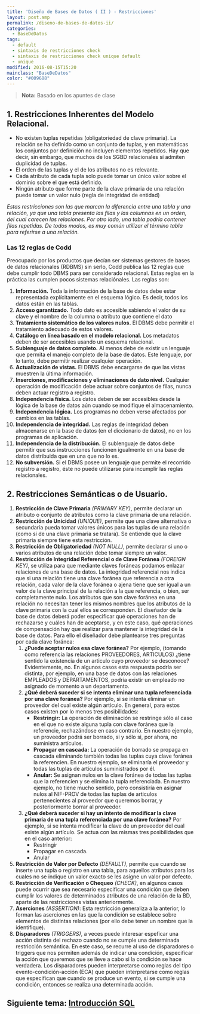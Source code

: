 ```yaml
---
title: 'Diseño de Bases de Datos ( II ) - Restricciones'
layout: post.amp
permalink: /diseno-de-bases-de-datos-ii/
categories:
  - BaseDeDatos
tags:
  - default
  - sintaxis de restricciones check
  - sintaxis de restricciones check unique default
  - unique
modified: 2016-08-15T15:20
mainclass: "BaseDeDatos"
color: "#009688"
---
```


> __Nota:__ Basado en los apuntes de clase



## 1. Restricciones Inherentes del Modelo Relacional.

<!--more-->

- No existen tuplas repetidas (obligatoriedad de clave primaria). La relación se ha definido como un conjunto de tuplas, y en matemáticas los conjuntos por definición no incluyen elementos repetidos. Hay que decir, sin embargo, que muchos de los SGBD relacionales sí admiten duplicidad de tuplas.
- El orden de las tuplas y el de los atributos no es relevante.
- Cada atributo de cada tupla solo puede tomar un único valor sobre el dominio sobre el que está definido.
- Ningún atributo que forme parte de la clave primaria de una relación puede tomar un valor nulo (regla de integridad de entidad)

_Estas restricciones son las que marcan la diferencia entre una tabla y una relación, ya que una tabla presenta las filas y las columnas en un orden, del cual carecen las relaciones. Por otro lado, una tabla podría contener filas repetidas. De todos modos, es muy común utilizar el término tabla para referirse a una relación._

### Las 12 reglas de Codd

Preocupado por los productos que decían ser sistemas gestores de bases de datos relacionales (RDBMS) sin serlo, Codd publica las 12 reglas que debe cumplir todo DBMS para ser considerado relacional. Estas reglas en la práctica las cumplen pocos sistemas relaciónales. Las reglas son:

1. **Información.** Toda la información de la base de datos debe estar representada explícitamente en el esquema lógico. Es decir, todos los datos están en las tablas.
2. **Acceso garantizado.** Todo dato es accesible sabiendo el valor de su clave y el nombre de la columna o atributo que contiene el dato
3. **Tratamiento sistemático de los valores nulos.** El DBMS debe permitir el tratamiento adecuado de estos valores.
4. **Catálogo en línea basado en el modelo relacional.** Los metadatos deben de ser accesibles usando un esquema relacional.
5. **Sublenguaje de datos completo.** Al menos debe de existir un lenguaje que permita el manejo completo de la base de datos. Este lenguaje, por lo tanto, debe permitir realizar cualquier operación.
6. **Actualización de vistas.** El DBMS debe encargarse de que las vistas muestren la última información.
7. **Inserciones, modificaciones y eliminaciones de dato nivel.** Cualquier operación de modificación debe actuar sobre conjuntos de filas, nunca deben actuar registro a registro.
8. **Independencia física.** Los datos deben de ser accesibles desde la lógica de la base de datos aún cuando se modifique el almacenamiento.
9. **Independencia lógica.** Los programas no deben verse afectados por cambios en las tablas.
10. **Independencia de integridad.** Las reglas de integridad deben almacenarse en la base de datos (en el diccionario de datos), no en los programas de aplicación.
11. **Independencia de la distribución.** El sublenguaje de datos debe permitir que sus instrucciones funcionen igualmente en una base de datos distribuida que en una que no lo es.
12. **No subversión.** Si el DBMS posee un lenguaje que permite el recorrido registro a registro, éste no puede utilizarse para incumplir las reglas relacionales.

## 2. Restricciones Semánticas o de Usuario.

1.  **Restricción de Clave Primaria** _(PRIMARY KEY)_, permite declarar un atributo o conjunto de atributos como la clave primaria de una relación.
2.  **Restricción de Unicidad** _(UNIQUE)_, permite que una clave alternativa o secundaria pueda tomar valores únicos para las tuplas de una relación (como si de una clave primaria se tratara). Se entiende que la clave primaria siempre tiene esta restricción.
3.  **Restricción de Obligatoriedad** _(NOT NULL)_, permite declarar si uno o varios atributos de una relación debe tomar siempre un valor.
4.  **Restricción de Integridad Referencial o de Clave Foránea** _(FOREIGN KEY)_, se utiliza para que mediante claves foráneas podamos enlazar relaciones de una base de datos. La integridad referencial nos indica que si una relación tiene una clave foránea que referencia a otra relación, cada valor de la clave foránea o ajena tiene que ser igual a un valor de la clave principal de la relación a la que referencia, o bien, ser completamente nulo. Los atributos que son clave foránea en una relación no necesitan tener los mismos nombres que los atributos de la clave primaria con la cual ellos se corresponden. El diseñador de la base de datos deberá poder especificar qué operaciones han de rechazarse y cuáles han de aceptarse, y en este caso, qué operaciones de compensación hay que realizar para mantener la integridad de la base de datos. Para ello el diseñador debe plantearse tres preguntas por cada clave foránea:
    1.  **¿Puede aceptar nulos esa clave foránea?** Por ejemplo, (tomando como referencia las relaciones PROVEEDORES, ARTICULOS) ¿tiene sentido la existencia de un articulo cuyo proveedor se desconoce? Evidentemente, no. En algunos casos esta respuesta podría ser distinta, por ejemplo, en una base de datos con las relaciones EMPLEADOS y DEPARTAMENTOS, podría existir un empleado no asignado de momento a un departamento.
    2.  **¿Qué deberá suceder si se intenta eliminar una tupla referenciada por una clave foránea?** Por ejemplo, si se intenta eliminar un proveedor del cual existe algún artículo. En general, para estos casos existen por lo menos tres posibilidades:
        *   **Restringir:** La operación de eliminación se restringe sólo al caso en el que no existe alguna tupla con clave foránea que la referencie, rechazándose en caso contrario. En nuestro ejemplo, un proveedor podrá ser borrado, si y sólo si, por ahora, no suministra artículos.
        *   **Propagar en cascada:** La operación de borrado se propaga en cascada eliminando también todas las tuplas cuya clave foránea la referencien. En nuestro ejemplo, se eliminaría el proveedor y todas las tuplas de artículos suministrados por él.
        *   **Anular:** Se asignan nulos en la clave foránea de todas las tuplas que la referencien y se elimina la tupla referenciada. En nuestro ejemplo, no tiene mucho sentido, pero consistiría en asignar nulos al NIF-PROV de todas las tuplas de articulos pertenecientes al proveedor que queremos borrar, y posteriormente borrar al proveedor.
    3.  **¿Qué deberá suceder si hay un intento de modificar la clave primaria de una tupla referenciada por una clave foránea?** Por ejemplo, si se intenta modificar la clave de un proveedor del cual existe algún artículo. Se actua con las mismas tres posibilidades que en el caso anterior:
        *   Restringir
        *   Propagar en cascada.
        *   Anular
5.  **Restricción de Valor por Defecto** _(DEFAULT)_, permite que cuando se inserte una tupla o registro en una tabla, para aquellos atributos para los cuales no se indique un valor exacto se les asigne un valor por defecto.
6.  **Restricción de Verificación o Chequeo** _(CHECK)_, en algunos casos puede ocurrir que sea necesario especificar una condición que deben cumplir los valores de determinados atributos de una relación de la BD, aparte de las restricciones vistas anteriormente.
7.  **Aserciones** _(ASSERTION)_: Esta restricción generaliza a la anterior, lo forman las aserciones en las que la condición se establece sobre elementos de distintas relaciones (por ello debe tener un nombre que la identifique).
8.  **Disparadores** _(TRIGGERS)_, a veces puede interesar espeficar una acción distinta del rechazo cuando no se cumple una determinada restricción semántica. En este caso, se recurre al uso de disparadores o triggers que nos permiten además de indicar una condición, especificar la acción que queremos que se lleve a cabo si la condición se hace verdadera. Los disparadores pueden interpretarse como reglas del tipo evento-condición-acción (ECA) que pueden interpretarse como reglas que especifican que cuando se produce un evento, si se cumple una condición, entonces se realiza una determinada acción.

## Siguiente tema: [Introducción SQL][1]

  [1]: https://elbauldelprogramador.com/introduccion-sql-sql-introduction/
